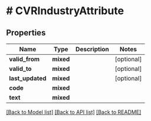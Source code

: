 # # CVRIndustryAttribute

## Properties

Name | Type | Description | Notes
------------ | ------------- | ------------- | -------------
**valid_from** | **mixed** |  | [optional]
**valid_to** | **mixed** |  | [optional]
**last_updated** | **mixed** |  | [optional]
**code** | **mixed** |  |
**text** | **mixed** |  |

[[Back to Model list]](../../README.md#models) [[Back to API list]](../../README.md#endpoints) [[Back to README]](../../README.md)
